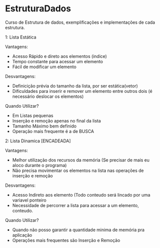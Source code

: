 # EstruturaDados
Curso de Estrutura de dados, exemplificações e implementações de cada estrutura.

 1: Lista Estática
  
Vantagens:
   - Acesso Rápido e direto aos elementos (indice)
   - Tempo constante para acessar um elemento
   - Fácil de modificar um elemento
  
Desvantagens:
   - Definicição prévia do tamanho da lista, por ser estática(vetor)
   - Dificuldades para inserir e remover um elemento entre outros dois (é necessário deslocar os elementos)

Quando Utilizar?
  - Em Listas pequenas
  - Inserção e remoção apenas no final da lista
  - Tamanho Máximo bem definido
  - Operação mais frequente é a de BUSCA

2: Lista Dinamica [ENCADEADA]

 Vantagens:
   - Melhor utilização dos recursos da memória (Se precisar de mais eu aloco durante o programa)
   - Não precisa movimentar os elementos na lista nas operações de inserção e remoção
   
   
Desvantagens:
   - Acesso Indireto aos elemento (Todo conteudo será lincado por uma variavel ponteiro
   - Necessidade de percorrer a lista para acessar a um elemento, conteudo.
   
Quando Utilizar?
   - Quando não posso garantir a quantidade minima de memória pra aplicação
   - Operações mais frequentes são Inserção e Remoção
